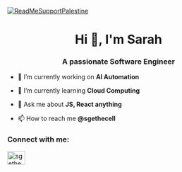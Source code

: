 [![ReadMeSupportPalestine](https://raw.githubusercontent.com/Safouene1/support-palestine-banner/master/banner-support.svg)](https://techforpalestine.org/learn-more)

<h1 align="center">Hi 👋, I'm Sarah</h1>
<h3 align="center">A passionate Software Engineer</h3>

- 🔭 I’m currently working on **AI Automation**

- 🌱 I’m currently learning **Cloud Computing**

- 💬 Ask me about **JS, React anything**

- 📫 How to reach me **@sgethecell**

<h3 align="left">Connect with me:</h3>
<p align="left">
<a href="https://twitter.com/sgethecell" target="blank"><img align="center" src="https://raw.githubusercontent.com/rahuldkjain/github-profile-readme-generator/master/src/images/icons/Social/twitter.svg" alt="sgethecell" height="30" width="40" /></a>
</p>


